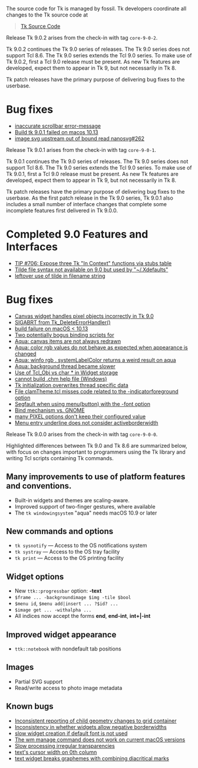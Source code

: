 
The source code for Tk is managed by fossil.  Tk developers coordinate all
changes to the Tk source code at

> [Tk Source Code](https://core.tcl-lang.org/tk/)

Release Tk 9.0.2 arises from the check-in with tag `core-9-0-2`.

Tk 9.0.2 continues the Tk 9.0 series of releases.  The Tk 9.0 series
does not support Tcl 8.6.  The Tk 9.0 series extends the Tcl 9.0 series.
To make use of Tk 9.0.2, first a Tcl 9.0 release must be present.
As new Tk features are developed, expect them to appear in Tk 9, but not
necessarily in Tk 8.

Tk patch releases have the primary purpose of delivering bug fixes
to the userbase.

# Bug fixes
 - [inaccurate scrollbar error-message](https://core.tcl-lang.org/tk/tktview/f88118)
 - [Build tk 9.0.1 failed on macos 10.13](https://core.tcl-lang.org/tk/tktview/cb5d77)
 - [image svg upstream out of bound read nanosvg#262](https://core.tcl-lang.org/tk/tktview/121786)

Release Tk 9.0.1 arises from the check-in with tag `core-9-0-1`.

Tk 9.0.1 continues the Tk 9.0 series of releases.  The Tk 9.0 series
does not support Tcl 8.6.  The Tk 9.0 series extends the Tcl 9.0 series.
To make use of Tk 9.0.1, first a Tcl 9.0 release must be present.
As new Tk features are developed, expect them to appear in Tk 9, but not
necessarily in Tk 8.

Tk patch releases have the primary purpose of delivering bug fixes
to the userbase.  As the first patch release in the Tk 9.0 series,
Tk 9.0.1 also includes a small number of interface changes that complete
some incomplete features first delivered in Tk 9.0.0.

# Completed 9.0 Features and Interfaces
 - [TIP #706: Expose three Tk "In Context" functions via stubs table](https://core.tcl-lang.org/tips/doc/trunk/tip/706.md)
 - [Tilde file syntax not available on 9.0 but used by "~/.Xdefaults"](https://core.tcl-lang.org/tk/tktview/fcfddc)
 - [leftover use of tilde in filename string](https://core.tcl-lang.org/tk/tktview/767702)

# Bug fixes
 - [Canvas widget handles pixel objects incorrectly in Tk 9.0](https://core.tcl-lang.org/tk/tktview/610a73)
 - [SIGABRT from Tk_DeleteErrorHandler()](https://core.tcl-lang.org/tk/tktview/f52986)
 - [build failure on macOS < 10.13](https://core.tcl-lang.org/tk/tktview/d48cbf)
 - [Two potentially bogus binding scripts for <TouchpadScroll>](https://core.tcl-lang.org/tk/tktview/73c5e3)
 - [Aqua: canvas items are not always redrawn](https://core.tcl-lang.org/tk/tktview/5869c2)
 - [Aqua: color rgb values do not behave as expected when appearance is changed](https://core.tcl-lang.org/tk/tktview/01f58b)
 - [Aqua: winfo rgb . systemLabelColor returns a weird result on aqua](https://core.tcl-lang.org/tk/tktview/23b57a)
 - [Aqua: background thread became slower](https://core.tcl-lang.org/tk/tktview/547cc6)
 - [Use of Tcl_Obj vs char * in Widget storage](https://core.tcl-lang.org/tk/tktview/f91aa2)
 - [cannot build .chm help file (Windows)](https://core.tcl-lang.org/tk/tktview/bb110c)
 - [Tk initialization overwrites thread specific data](https://core.tcl-lang.org/tk/tktview/bcbf4c)
 - [File clamTheme.tcl misses code related to the -indicatorforeground option](https://core.tcl-lang.org/tk/tktview/a69fd7)
 - [Segfault when using menu(button) with the -font option](https://core.tcl-lang.org/tk/tktview/8ce672)
 - [Bind mechanism vs. GNOME](https://core.tcl-lang.org/tk/tktview/6bdf1a)
 - [many PIXEL options don't keep their configured value](https://core.tcl-lang.org/tk/tktview/29ba53)
 - [Menu entry underline does not consider activeborderwidth](https://core.tcl-lang.org/tk/tktview/844c0b)

Release Tk 9.0.0 arises from the check-in with tag `core-9-0-0`.

Highlighted differences between Tk 9.0 and Tk 8.6 are summarized below,
with focus on changes important to programmers using the Tk library and
writing Tcl scripts containing Tk commands.

## Many improvements to use of platform features and conventions.
 - Built-in widgets and themes are scaling-aware.
 - Improved support of two-finger gestures, where available
 - The `tk windowingsystem` "aqua" needs macOS 10.9 or later

## New commands and options
 - `tk sysnotify` — Access to the OS notifications system
 - `tk systray` — Access to the OS tray facility
 - `tk print` — Access to the OS printing facility

## Widget options
 - New `ttk::progressbar` option: **-text**
 - `$frame ... -backgroundimage $img -tile $bool`
 - `$menu id`, `$menu add|insert ... ?$id? ...`
 - `$image get ... -withalpha ...`
 - All indices now accept the forms **end**, **end-int**, **int+|-int**

## Improved widget appearance
 - `ttk::notebook` with nondefault tab positions

## Images
 - Partial SVG support
 - Read/write access to photo image metadata

## Known bugs
 - [Inconsistent reporting of child geometry changes to grid container](https://core.tcl-lang.org/tk/tktview/beaa8e)
 - [Inconsistency in whether widgets allow negative borderwidths](https://core.tcl-lang.org/tk/tktview/5f739d)
 - [slow widget creation if default font is not used](https://core.tcl-lang.org/tk/tktview/8da7af)
 - [The wm manage command does not work on current macOS versions](https://core.tcl-lang.org/tk/tktview/8a6012)
 - [Slow processing irregular transparencies](https://core.tcl-lang.org/tk/tktview/919066)
 - [text's cursor width on 0th column](https://core.tcl-lang.org/tk/tktview/47fbfc)
 - [text widget breaks graphemes with combining diacritical marks](https://core.tcl-lang.org/tk/tktview/442208)

